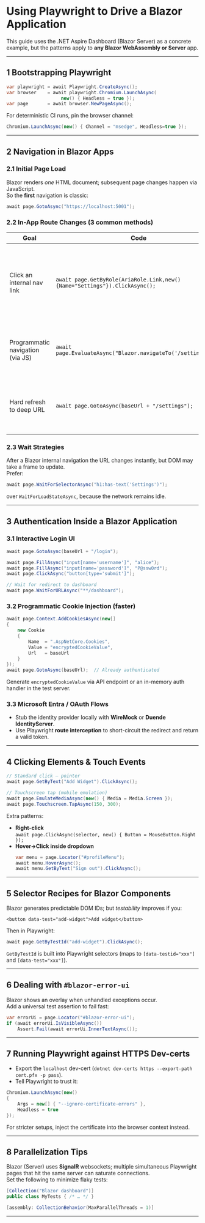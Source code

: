 # Using Playwright to Drive a Blazor Application

This guide uses the .NET Aspire Dashboard (Blazor Server) as a concrete example, but the patterns apply to **any Blazor WebAssembly or Server** app.

---

## 1  Bootstrapping Playwright

```csharp
var playwright = await Playwright.CreateAsync();
var browser    = await playwright.Chromium.LaunchAsync(
                    new() { Headless = true });
var page       = await browser.NewPageAsync();
```

For deterministic CI runs, pin the browser channel:

```csharp
Chromium.LaunchAsync(new() { Channel = "msedge", Headless=true });
```

---

## 2  Navigation in Blazor Apps

### 2.1  Initial Page Load

Blazor renders _one_ HTML document; subsequent page changes happen via JavaScript.  
So the **first** navigation is classic:

```csharp
await page.GotoAsync("https://localhost:5001");
```

### 2.2  In-App Route Changes (3 common methods)

| Goal | Code | Notes |
|------|------|-------|
| Click an internal nav link | `await page.GetByRole(AriaRole.Link,new(){Name="Settings"}).ClickAsync();` | Wait for **render** rather than network idle, because no page reload occurs. |
| Programmatic navigation (via JS) | `await page.EvaluateAsync("Blazor.navigateTo('/settings')");` | Works in Blazor ≥ 8.0 (`Blazor` object exposed globally). |
| Hard refresh to deep URL | `await page.GotoAsync(baseUrl + "/settings");` | Blazor supports deep linking, so full load is fine. |

### 2.3  Wait Strategies

After a Blazor internal navigation the URL changes instantly, but DOM may take a frame to update.  
Prefer:

```csharp
await page.WaitForSelectorAsync("h1:has-text('Settings')");
```

over `WaitForLoadStateAsync`, because the network remains idle.

---

## 3  Authentication Inside a Blazor Application

### 3.1  Interactive Login UI

```csharp
await page.GotoAsync(baseUrl + "/login");

await page.FillAsync("input[name='username']", "alice");
await page.FillAsync("input[name='password']", "P@ssw0rd");
await page.ClickAsync("button[type='submit']");

// Wait for redirect to dashboard
await page.WaitForURLAsync("**/dashboard");
```

### 3.2  Programmatic Cookie Injection (faster)

```csharp
await page.Context.AddCookiesAsync(new[]
{
    new Cookie
    {
        Name  = ".AspNetCore.Cookies",
        Value = "encryptedCookieValue",
        Url   = baseUrl
    }
});
await page.GotoAsync(baseUrl);  // Already authenticated
```

Generate `encryptedCookieValue` via API endpoint or an in-memory auth handler in the test server.

### 3.3  Microsoft Entra / OAuth Flows

* Stub the identity provider locally with **WireMock** or **Duende IdentityServer**.
* Use Playwright **route interception** to short-circuit the redirect and return a valid token.

---

## 4  Clicking Elements & Touch Events

```csharp
// Standard click — pointer
await page.GetByText("Add Widget").ClickAsync();

// Touchscreen tap (mobile emulation)
await page.EmulateMediaAsync(new() { Media = Media.Screen });
await page.Touchscreen.TapAsync(150, 300);
```

Extra patterns:

* **Right-click**  
  `await page.ClickAsync(selector, new() { Button = MouseButton.Right });`
* **Hover->Click inside dropdown**  
  ```csharp
  var menu = page.Locator("#profileMenu");
  await menu.HoverAsync();
  await menu.GetByText("Sign out").ClickAsync();
  ```

---

## 5  Selector Recipes for Blazor Components

Blazor generates predictable DOM IDs; but _testability_ improves if you:

```razor
<button data-test="add-widget">Add widget</button>
```

Then in Playwright:

```csharp
await page.GetByTestId("add-widget").ClickAsync();
```

`GetByTestId` is built into Playwright selectors (maps to `[data-testid="xxx"]` and `[data-test="xxx"]`).

---

## 6  Dealing with `#blazor-error-ui`

Blazor shows an overlay when unhandled exceptions occur.  
Add a universal test assertion to fail fast:

```csharp
var errorUi = page.Locator("#blazor-error-ui");
if (await errorUi.IsVisibleAsync())
    Assert.Fail(await errorUi.InnerTextAsync());
```

---

## 7  Running Playwright against HTTPS Dev-certs

* Export the `localhost` dev-cert (`dotnet dev-certs https --export-path cert.pfx -p pass`).
* Tell Playwright to trust it:

```csharp
Chromium.LaunchAsync(new()
{
    Args = new[] { "--ignore-certificate-errors" },
    Headless = true
});
```

For stricter setups, inject the certificate into the browser context instead.

---

## 8  Parallelization Tips

Blazor (Server) uses **SignalR** websockets; multiple simultaneous Playwright pages that hit the same server can saturate connections.  
Set the following to minimize flaky tests:

```csharp
[Collection("Blazor dashboard")]
public class MyTests { /* … */ }

[assembly: CollectionBehavior(MaxParallelThreads = 1)]
```

--- 
